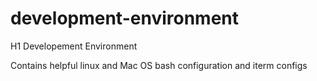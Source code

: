 # development-environment

H1 Developement Environment

Contains helpful linux and Mac OS bash configuration and iterm configs
